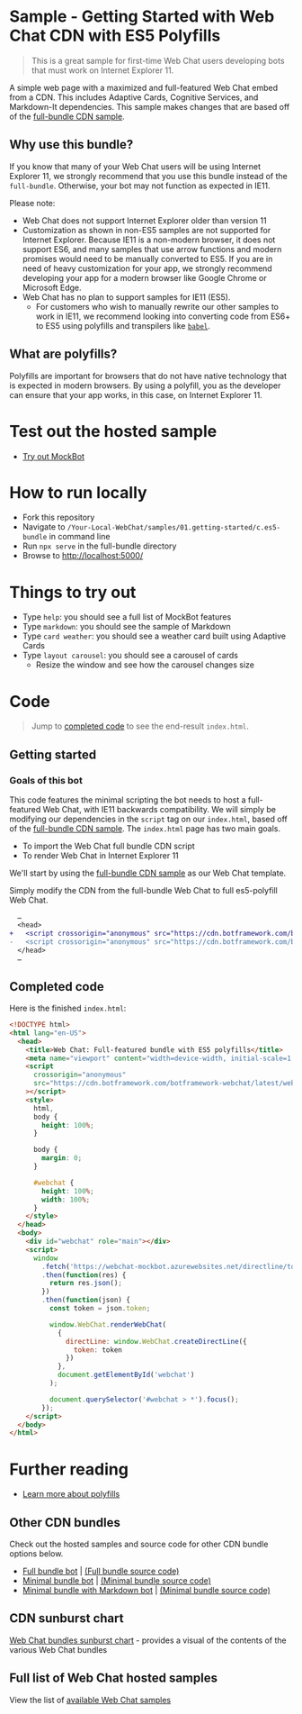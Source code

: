 # Sample - Getting Started with Web Chat CDN with ES5 Polyfills

> This is a great sample for first-time Web Chat users developing bots that must work on Internet Explorer 11.

A simple web page with a maximized and full-featured Web Chat embed from a CDN. This includes Adaptive Cards, Cognitive Services, and Markdown-It dependencies. This sample makes changes that are based off of the [full-bundle CDN sample][1].

## Why use this bundle?

If you know that many of your Web Chat users will be using Internet Explorer 11, we strongly recommend that you use this bundle instead of the `full-bundle`. Otherwise, your bot may not function as expected in IE11.

Please note:

-  Web Chat does not support Internet Explorer older than version 11
-  Customization as shown in non-ES5 samples are not supported for Internet Explorer. Because IE11 is a non-modern browser, it does not support ES6, and many samples that use arrow functions and modern promises would need to be manually converted to ES5. If you are in need of heavy customization for your app, we strongly recommend developing your app for a modern browser like Google Chrome or Microsoft Edge.
-  Web Chat has no plan to support samples for IE11 (ES5).
   -  For customers who wish to manually rewrite our other samples to work in IE11, we recommend looking into converting code from ES6+ to ES5 using polyfills and transpilers like [`babel`](https://babeljs.io/docs/en/next/babel-standalone.html).

## What are polyfills?

Polyfills are important for browsers that do not have native technology that is expected in modern browsers. By using a polyfill, you as the developer can ensure that your app works, in this case, on Internet Explorer 11.

# Test out the hosted sample

-  [Try out MockBot](https://microsoft.github.io/BotFramework-WebChat/01.getting-started/c.es5-bundle)

# How to run locally

-  Fork this repository
-  Navigate to `/Your-Local-WebChat/samples/01.getting-started/c.es5-bundle` in command line
-  Run `npx serve` in the full-bundle directory
-  Browse to [http://localhost:5000/](http://localhost:5000/)

# Things to try out

-  Type `help`: you should see a full list of MockBot features
-  Type `markdown`: you should see the sample of Markdown
-  Type `card weather`: you should see a weather card built using Adaptive Cards
-  Type `layout carousel`: you should see a carousel of cards
   -  Resize the window and see how the carousel changes size

# Code

> Jump to [completed code](#completed-code) to see the end-result `index.html`.

## Getting started

### Goals of this bot

This code features the minimal scripting the bot needs to host a full-featured Web Chat, with IE11 backwards compatibility. We will simply be modifying our dependencies in the `script` tag on our `index.html`, based off of the [full-bundle CDN sample][1].
The `index.html` page has two main goals.

-  To import the Web Chat full bundle CDN script
-  To render Web Chat in Internet Explorer 11

We'll start by using the [full-bundle CDN sample][1] as our Web Chat template.

Simply modify the CDN from the full-bundle Web Chat to full es5-polyfill Web Chat.

```diff
  …
  <head>
+   <script crossorigin="anonymous" src="https://cdn.botframework.com/botframework-webchat/latest/webchat-es5.js"></script>
-   <script crossorigin="anonymous" src="https://cdn.botframework.com/botframework-webchat/latest/webchat.js"></script>
  </head>
  …
```

## Completed code

Here is the finished `index.html`:

<!-- prettier-ignore-start -->
```html
<!DOCTYPE html>
<html lang="en-US">
  <head>
    <title>Web Chat: Full-featured bundle with ES5 polyfills</title>
    <meta name="viewport" content="width=device-width, initial-scale=1.0" />
    <script
      crossorigin="anonymous"
      src="https://cdn.botframework.com/botframework-webchat/latest/webchat-es5.js"
    ></script>
    <style>
      html,
      body {
        height: 100%;
      }

      body {
        margin: 0;
      }

      #webchat {
        height: 100%;
        width: 100%;
      }
    </style>
  </head>
  <body>
    <div id="webchat" role="main"></div>
    <script>
      window
        .fetch('https://webchat-mockbot.azurewebsites.net/directline/token', { method: 'POST' })
        .then(function(res) {
          return res.json();
        })
        .then(function(json) {
          const token = json.token;

          window.WebChat.renderWebChat(
            {
              directLine: window.WebChat.createDirectLine({
                token: token
              })
            },
            document.getElementById('webchat')
          );

          document.querySelector('#webchat > *').focus();
        });
    </script>
  </body>
</html>
```
<!-- prettier-ignore-end -->

# Further reading

-  [Learn more about polyfills](https://stackoverflow.com/questions/7087331/what-is-the-meaning-of-polyfills-in-html5)

## Other CDN bundles

Check out the hosted samples and source code for other CDN bundle options below.

-  [Full bundle bot](https://microsoft.github.io/BotFramework-WebChat/01.getting-started/a.full-bundle) | [(Full bundle source code)](https://github.com/microsoft/BotFramework-WebChat/tree/main/samples/01.getting-started/a.full-bundle)
-  [Minimal bundle bot](https://microsoft.github.io/BotFramework-WebChat/01.getting-started/b.minimal-bundle) | [(Minimal bundle source code)](https://github.com/microsoft/BotFramework-WebChat/tree/main/samples/01.getting-started/b.minimal-bundle)
-  [Minimal bundle with Markdown bot](https://microsoft.github.io/BotFramework-WebChat/01.getting-started/h.minimal-markdown) | [(Minimal bundle source code)](https://github.com/microsoft/BotFramework-WebChat/tree/main/samples/01.getting-started/h.minimal-markdown)

## CDN sunburst chart

[Web Chat bundles sunburst chart](http://cdn.botframework.com/botframework-webchat/master/stats.html) - provides a visual of the contents of the various Web Chat bundles

## Full list of Web Chat hosted samples

View the list of [available Web Chat samples](https://github.com/microsoft/BotFramework-WebChat/tree/main/samples)

[1]: ../a.full-bundle/README.md
